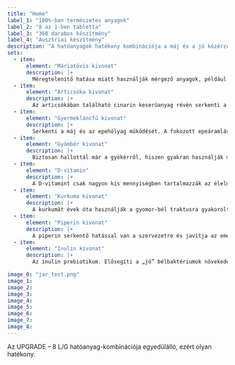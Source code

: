 ```yaml
---
title: "Home"
label_1: "100%-ban természetes anyagok"
label_2: "8 az 1-ben tabletta"
label_3: "360 darabos készítmény"
label_4: "Ausztriai készítmény"
description: "A hatóanyagok hatékony kombinációja a máj és a jó közérzet érdekében:"
sets:
  - item:
      element: "Máriatövis kivonat"
      description: |+
        Méregtelenítő hatása miatt használják mérgező anyagok, például gyógyszerek vagy környezeti toxinok által okozott májmérgezéseknél. Ezenkívül segít megelőzni a máj védelmét ezektől a méreganyagoktól. A máriatövis olyan májbetegségek kezelését is támogatja, mint a hepatitis és a cirrhosis.
  - item:
      element: "Articsóka kivonat"
      description: |+
        Az articsókában található cinarin keserűanyag révén serkenti a máj és az epe működését. Emésztést serkentő hatása van, például enyhíti a teltségérzetet. A koleszterin bioszintézisének gátlásával a vérszint is csökken – ez védi a májat. Már az ókori görögök és rómaiak is használták az articsókát gyógynövényként. A szilimarin megvédheti a májsejteket a méreganyagoktól és serkentheti az új májsejtek képződését.
  - item:
      element: "Gyermekláncfű kivonat"
      description: |+
        Serkenti a máj és az epehólyag működését. A fokozott epeáramlás és a májból történő jobb kiválasztódás javítja a fehérje, szénhidrát és zsír emésztését. A gyermekláncfű méregtelenítő és vértisztító szernek számít. Segít a puffadás és a teltségérzet ellen. A keserű anyagok felelősek ezért. Serkentik az epe áramlását, és így megkönnyítik a zsír emésztését. A pitypang az egyik legfontosabb gyógynövény a máj- vagy epeproblémák kezelésére.
  - item:
      element: "Gyömbér kivonat"
      description: |+
        Biztosan hallottál már a gyökérről, hiszen gyakran használják megfázás ellen. Azt azonban nagyon kevesen tudják, milyen jót tesz a májunknak. A zsírmáj általában súlyos gyulladással jár. Ezeket csökkenteni kell a májműködés helyreállítása érdekében. A gyömbér pedig az ideális növényi anyag ehhez.
  - item:
      element: "D-vitamin"
      description: |+
        A D-vitamint csak nagyon kis mennyiségben tartalmazzák az élelmiszerek. A szervezet elsősorban a bőrön lévő napsugárzással állítja elő. Idővel a tudósok észrevették, hogy szinte minden zsírmájban szenvedő embernek van napvitamin-hiánya is. Miért olyan fontos a D-vitamin? Nagyon egyszerű: A D-vitamin kulcsszerepet játszik az anyagcserében. A D-vitamin hiánya a szervezetben a következő problémákat okozza: az immunrendszer gyengül, az anyagcsere lelassul, és több zsír raktározódik el, hangulati ingadozások, hajhullás, csontsűrűség csökken. A D-vitaminnak fontos szerepe van szervezetünkben.
  - item:
      element: "Kurkuma kivonat"
      description: |+
        A kurkumát évek óta használják a gyomor-bél traktusra gyakorolt ​​pozitív hatás elérése érdekében, mivel a fűszer serkenti az emésztőnedvek működését. A kurkuminnak számos pozitív hatása van, például gyulladáscsökkentő, testvédő és koleszterinszint-csökkentő tulajdonságokkal rendelkezik. A kurkumin*-készítményekkel óvatosan kell eljárni. Ha rendszeresen fogyaszt kurkumin kivonatokat, kérjük, értesítse orvosát. A kurkuma vírusellenes hatású. A kurkumin cukorbetegség elleni hatása miatt rendszeresen alkalmazható cukorbetegség esetén is.
  - item:
      element: "Piperin kivonat"
      description: |+
        A piperin serkentő hatással van a szervezetre és javítja az emésztést. A piperin a paprika legfontosabb összetevője, és felelős a fűszerességéért. A borsról azt mondták, hogy javítja az emésztést és erősíti a májat. A kurkumin mellett gyakran adnak hozzá, hogy szervezetünk többet tudjon felszívni a belekben. A piperin antioxidáns hatású, ezért védi szervezetünket a környezetből érkező szabad gyököktől és gyulladáscsökkentő.
  - item:
      element: "Inulin kivonat"
      description: |+
        Az inulin prebiotikum. Elősegíti a „jó” bélbaktériumok növekedését és aktivitását, ezáltal hozzájárul az optimális emésztéshez és az általánosan egészséges szervezethez. A mai étrend általában túl kevés prebiotikus tulajdonságú élelmiszert tartalmaz. Az inulin serkenti a bélnyálkahártya regenerálódását. Az inulin javíthatja a krónikus gyulladásos bélbetegséget. Az inulin erősíti az immunrendszert, enyhíti a székrekedést gyermekeknél és felnőtteknél. Az inulin szabályozhatja a lipidanyagcserét, és megfelelő kiegészítő komponensnek tekinthető a koleszterin- és trigliceridszintre összpontosító terápiákban.

image_0: "jar_test.png"
image_1:
image_2:
image_3:
image_4:
image_5:
image_6:
image_7:
image_8:
---
```


Az UPGRADE – 8 L/G hatóanyag-kombinációja egyedülálló, ezért olyan hatékony.

